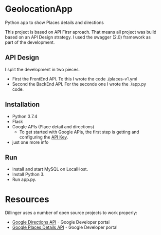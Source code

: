 # GeolocationApp
Python app to show Places details and directions

This project is based on API Firsr aproach.
That means all project was build based on an API Design strategy.
I used the swagger (2.0) framework as part of the development.

## API Design

I split the development in two pieces.

- First the FrontEnd API.
    To this I wrote the code ./places-v1.yml
- Second the BackEnd API.
    For the seconde one I wrote the ./app.py code.
 
## Installation

- Python 3.7.4
- Flask
- Google APIs (Place detail and directions)
  - To get started with Google APis, the first step is getting and configuring the [API Key](https://developers.google.com/maps/documentation/javascript/get-api-key).
 - just one more info

## Run

- Install and start MySQL on LocalHost.
- Install Python 3.
-  Run app.py.

# Resources

Dillinger uses a number of open source projects to work properly:

* [Google Directions API](https://developers.google.com/maps/documentation/directions) - Google Developer portal
* [Google Places Details API](https://developers.google.com/places/web-service/details) - Google Developer portal
